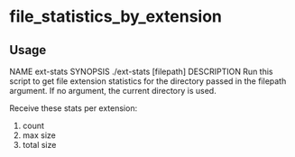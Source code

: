 # file_statistics_by_extension

## Usage

NAME
ext-stats
SYNOPSIS
./ext-stats [filepath]
DESCRIPTION
Run this script to get file extension statistics for the directory passed in the filepath argument.
If no argument, the current directory is used.

Receive these stats per extension:
1. count
2. max size
3. total size